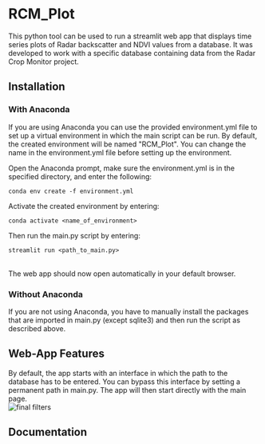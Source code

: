 # RCM_Plot
This python tool can be used to run a streamlit web app that displays time series plots of Radar backscatter and NDVI values from a database. It was developed to work with a specific database containing data from the Radar Crop Monitor project. 

## Installation
### With Anaconda
If you are using Anaconda you can use the provided environment.yml file to set up a virtual environment in which the main script can be run. 
By default, the created environment will be named "RCM_Plot". You can change the name in the environment.yml file before setting up the environment.

Open the Anaconda prompt, make sure the environment.yml is in the specified directory, and enter the following:
```
conda env create -f environment.yml
```

Activate the created environment by entering:
```
conda activate <name_of_environment>
```

Then run the main.py script by entering:
```
streamlit run <path_to_main.py>
```
<br>
The web app should now open automatically in your default browser.
<br>

### Without Anaconda
If you are not using Anaconda, you have to manually install the packages that are imported in main.py (except sqlite3) and then run the script as described above.
<br>

## Web-App Features
By default, the app starts with an interface in which the path to the database has to be entered. You can bypass this interface by setting a permanent path in main.py. The app will then start directly with the main page.
<br>
![final filters](https://user-images.githubusercontent.com/80339685/153172627-82026a71-5e7f-4008-8328-531f109a6935.jpg)


## Documentation
